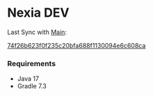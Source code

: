# Nexia DEV

Last Sync with [Main](https://github.com/nexia-cts/Nexia-Mod/tree/main):

[74f26b623f0f235c20bfa688f1130094e6c608ca](https://github.com/nexia-cts/Nexia-Mod/commit/74f26b623f0f235c20bfa688f1130094e6c608ca)

### Requirements
- Java 17
- Gradle 7.3
